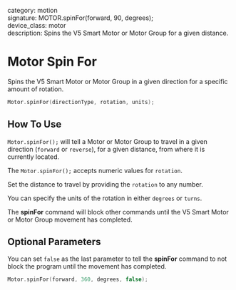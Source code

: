 category: motion  
signature: MOTOR.spinFor(forward, 90, degrees);  
device_class: motor  
description: Spins the V5 Smart Motor or Motor Group for a given distance.  

# Motor Spin For

Spins the V5 Smart Motor or Motor Group in a given direction for a specific amount of rotation.

```cpp
Motor.spinFor(directionType, rotation, units);
```

## How To Use

`Motor.spinFor();` will tell a Motor or Motor Group to travel in a given direction (`forward` or  `reverse`), for a given distance, from where it is currently located.

The `Motor.spinFor();` accepts numeric values for `rotation`.

Set the distance to travel by providing the `rotation` to any number. 

You can specify the units of the rotation in either `degrees` or `turns`. 

The **spinFor** command will block other commands until the V5 Smart Motor or Motor Group movement has completed.

## Optional Parameters

You can set `false` as the last parameter to tell the **spinFor** command to not block the program until the movement has completed.

```cpp
Motor.spinFor(forward, 360, degrees, false);
```

<advanced>
</advanced>
